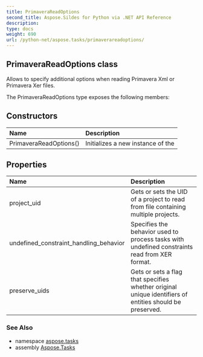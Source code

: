 ```yaml
---
title: PrimaveraReadOptions
second_title: Aspose.Sildes for Python via .NET API Reference
description: 
type: docs
weight: 690
url: /python-net/aspose.tasks/primaverareadoptions/
---
```


## PrimaveraReadOptions class

Allows to specify additional options when reading Primavera Xml or Primavera Xer files.

The PrimaveraReadOptions type exposes the following members:
## Constructors
| Name | Description |
| :- | :- |
|PrimaveraReadOptions()|Initializes a new instance of the|
## Properties
| Name | Description |
| :- | :- |
|project_uid|Gets or sets the UID of a project to read from file containing multiple projects.|
|undefined_constraint_handling_behavior|Specifies the behavior used to process tasks with undefined constraints read from XER format.|
|preserve_uids|Gets or sets a flag that specifies whether original unique identifiers of entities should be preserved.|

### See Also

* namespace [aspose.tasks](/tasks/python-net/aspose.tasks/)
* assembly [Aspose.Tasks](/tasks/python-net/)

